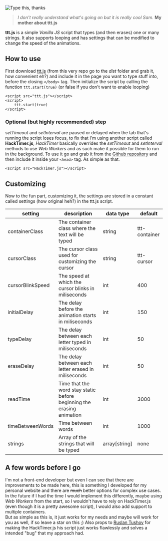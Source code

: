![Type this, thanks](https://i.imgur.com/LgPBylM.png)

> *I don't really understand what's going on but it is really cool Sam.*
> **My mother about ttt.js**

**ttt.js** is a simple *Vanilla JS* script that types (and then erases) one or many strings. It also supports looping and has settings that can be modified to change the speed of the animations.

## How to use

First download [ttt.js](https://github.com/samuelclinton/typethisthanks/tree/main/dist) (from this very repo go to the *dist* folder and grab it, how convenient eh?) and include it in the page you want to type stuff into, before the closing `</body>` tag. Then initialize the script by calling the function `ttt.start(true)` (or false if you don't want to enable looping)

	<script src="ttt.js"></script>
	<script>
		ttt.start(true)
	</script>

### Optional (but highly recommended) step

*setTimeout* and *setInterval* are paused or delayed when the tab that's running the script loses focus, to fix that I'm using another script called **HackTimer.js**, *HackTimer* basically overrides the *setTimeout* and *setInterval* methods to use *Web Workers* and as such make it possible for them to run in the background.
To use it go and grab it from the [Github repository](https://github.com/turuslan/HackTimer) and then include it inside your `<head>` tag. As simple as that.

	<script src="HackTimer.js"></script>

## Customizing
Now to the fun part, customizing it, the settings are stored in a constant called settings (how original heh?) in the ttt.js script.

| setting | description | data type | default |
|--|--|--|--|
| containerClass | The container class where the text will be typed | string | ttt-container |
| cursorClass | The cursor class used for customizing the cursor | string | ttt-cursor |
| cursorBlinkSpeed | The speed at which the cursor blinks in miliseconds | int| 400 |
| initialDelay | The delay before the animation starts in miliseconds | int | 150 |
| typeDelay | The delay between each letter typed in miliseconds | int | 50 |
| eraseDelay | The delay between each letter erased in miliseconds | int | 50 |
| readTime | Time that the word stay static before beginning the erasing animation | int | 3000 |
| timeBetweenWords | Time between words | int | 1000 |
| strings | Array of the strings that will be typed | array[string]| none |

## A few words before I go
I'm not a front-end developer but even I can see that there are improvements to be made here, this is something I developed for my personal website and there are ~~much~~ better options for complex use cases.  In the future if I had the time I would implement this differently, maybe using *Web Workers* from the start, so I wouldn't have to rely on HackTimer.js (even though it is a pretty awesome script), I would also add support to multiple containers.  
But as simple as this is, it just works for my needs and maybe will work for you as well, if so leave a star on this ;)
Also props to [Ruslan Tushov](https://github.com/turuslan) for making the HackTimer.js his script just works flawlessly and solves a intended "bug" that my approach had.
